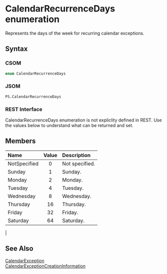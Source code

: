 [comment]: # (Name:CalendarRecurrenceDays)
[comment]: # (Type:Enum)
[comment]: # (Status:Verified)

# <a name="name"></a>CalendarRecurrenceDays enumeration

<a name="description"></a>Represents the days of the week for recurring calendar exceptions.

## <a name="syntax"></a>Syntax

### CSOM

```C#
enum CalendarRecurrenceDays 
```
### JSOM

```
PS.CalendarRecurrenceDays
```
### REST Interface

CalendarRecurrenceDays enumeration is not expliclity defined in REST.  Use the values below to understand what can be returned and set.

## <a name="members"></a>Members

<a name="enumMembers"></a>

|**Name**|**Value**|**Description**|
|:------ |:----: |:----- |
|<a name="NotSpecified"></a>NotSpecified|0| Not specified.|
|<a name="Sunday"></a>Sunday|1| Sunday.|
|<a name="Monday"></a>Monday|2| Monday.|
|<a name="Tuesday"></a>Tuesday|4| Tuesday.|
|<a name="Wednesday"></a>Wednesday|8| Wednesday.|
|<a name="Thursday"></a>Thursday|16| Thursday.|
|<a name="Friday"></a>Friday|32| Friday.|
|<a name="Saturday"></a>Saturday|64| Saturday.
|

## <a name="seeAlso"></a>See Also

[CalendarException](CalendarException.md)<br/>
[CalendarExceptionCreationInformation](CalendarExceptionCreationInformation.md)<br/>
